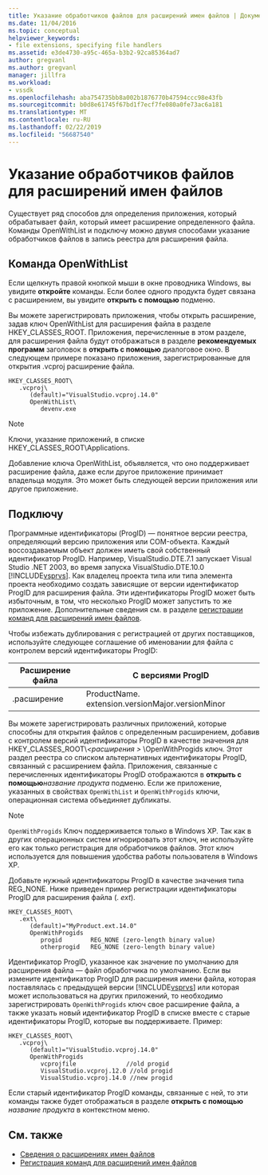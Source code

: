 ```yaml
---
title: Указание обработчиков файлов для расширений имен файлов | Документация Майкрософт
ms.date: 11/04/2016
ms.topic: conceptual
helpviewer_keywords:
- file extensions, specifying file handlers
ms.assetid: e3de4730-a95c-465a-b3b2-92ca85364ad7
author: gregvanl
ms.author: gregvanl
manager: jillfra
ms.workload:
- vssdk
ms.openlocfilehash: aba754735bb8a002b1876770b47594ccc98e43fb
ms.sourcegitcommit: b0d8e61745f67bd1f7ecf7fe080a0fe73ac6a181
ms.translationtype: MT
ms.contentlocale: ru-RU
ms.lasthandoff: 02/22/2019
ms.locfileid: "56687540"
---
```

# <a name="specifying-file-handlers-for-file-name-extensions"></a>Указание обработчиков файлов для расширений имен файлов
Существует ряд способов для определения приложения, который обрабатывает файл, который имеет расширение определенного файла. Команды OpenWithList и подключу можно двумя способами указание обработчиков файлов в запись реестра для расширения файла.

## <a name="openwithlist-verb"></a>Команда OpenWithList
 Если щелкнуть правой кнопкой мыши в окне проводника Windows, вы увидите **откройте** команды. Если более одного продукта будет связана с расширением, вы увидите **открыть с помощью** подменю.

 Вы можете зарегистрировать приложения, чтобы открыть расширение, задав ключ OpenWithList для расширения файла в разделе HKEY_CLASSES_ROOT. Приложения, перечисленные в этом разделе, для расширения файла будут отображаться в разделе **рекомендуемых программ** заголовок в **открыть с помощью** диалоговое окно. В следующем примере показано приложения, зарегистрированные для открытия .vcproj расширение файла.

```
HKEY_CLASSES_ROOT\
   .vcproj\
      (default)="VisualStudio.vcproj.14.0"
      OpenWithList\
         devenv.exe
```

> [!NOTE]
>  Ключи, указание приложений, в списке HKEY_CLASSES_ROOT\Applications.

 Добавление ключа OpenWithList, объявляется, что оно поддерживает расширение файла, даже если другое приложение принимает владельца модуля. Это может быть следующей версии приложения или другое приложение.

## <a name="openwithprogids"></a>Подключу
 Программные идентификаторы (ProgID) — понятное версии реестра, определяющий версию приложения или COM-объекта. Каждый воссоздаваемым объект должен иметь свой собственный идентификатор ProgID. Например, VisualStudio.DTE.7.1 запускает Visual Studio .NET 2003, во время запуска VisualStudio.DTE.10.0 [!INCLUDE[vsprvs](../code-quality/includes/vsprvs_md.md)]. Как владелец проекта типа или типа элемента проекта необходимо создать зависящие от версии идентификатор ProgID для расширения файла. Эти идентификаторы ProgID может быть избыточным, в том, что несколько ProgID может запустить то же приложение. Дополнительные сведения см. в разделе [регистрации команд для расширений имен файлов](../extensibility/registering-verbs-for-file-name-extensions.md).

 Чтобы избежать дублирования с регистрацией от других поставщиков, используйте следующее соглашение об именовании для файла с контролем версий идентификаторы ProgID:

|Расширение файла|С версиями ProgID|
|--------------------|----------------------|
|.расширение|ProductName. extension.versionMajor.versionMinor|

 Вы можете зарегистрировать различных приложений, которые способны для открытия файлов с определенным расширением, добавив с контролем версий идентификаторы ProgID в качестве значения для HKEY_CLASSES_ROOT\\*\<расширения >* \OpenWithProgids ключ. Этот раздел реестра со списком альтернативных идентификаторы ProgID, связанный с расширением файла. Приложения, связанные с перечисленных идентификаторы ProgID отображаются в **открыть с помощью**_название продукта_ подменю. Если же приложение, указанных в свойствах `OpenWithList` и `OpenWithProgids` ключи, операционная система объединяет дубликаты.

> [!NOTE]
>  `OpenWithProgids` Ключ поддерживается только в Windows XP. Так как в других операционных систем игнорировать этот ключ, не используйте его как только регистрация для обработчиков файлов. Этот ключ используется для повышения удобства работы пользователя в Windows XP.

 Добавьте нужный идентификаторы ProgID в качестве значения типа REG_NONE. Ниже приведен пример регистрации идентификаторы ProgID для расширения файла (. *ext*).

```
HKEY_CLASSES_ROOT\
   .ext\
      (default)="MyProduct.ext.14.0"
      OpenWithProgids
         progid        REG_NONE (zero-length binary value)
         otherprogid   REG_NONE (zero-length binary value)
```

 Идентификатор ProgID, указанное как значение по умолчанию для расширения файла — файл обработчика по умолчанию. Если вы измените идентификатор ProgID для расширения имени файла, которая поставлялась с предыдущей версии [!INCLUDE[vsprvs](../code-quality/includes/vsprvs_md.md)] или которая может использоваться на других приложений, то необходимо зарегистрировать `OpenWithProgids` ключ свое расширение файла, а также указать новый идентификатор ProgID в списке вместе с старые идентификаторы ProgID, которые вы поддерживаете. Пример:

```
HKEY_CLASSES_ROOT\
   .vcproj\
      (default)="VisualStudio.vcproj.14.0"
      OpenWithProgids
         vcprojfile              //old progid
         VisualStudio.vcproj.12.0 //old progid
         VisualStudio.vcproj.14.0 //new progid
```

 Если старый идентификатор ProgID команды, связанные с ней, то эти команды также будет отображаться в разделе **открыть с помощью** *название продукта* в контекстном меню.

## <a name="see-also"></a>См. также
- [Сведения о расширениях имен файлов](../extensibility/about-file-name-extensions.md)
- [Регистрация команд для расширений имен файлов](../extensibility/registering-verbs-for-file-name-extensions.md)